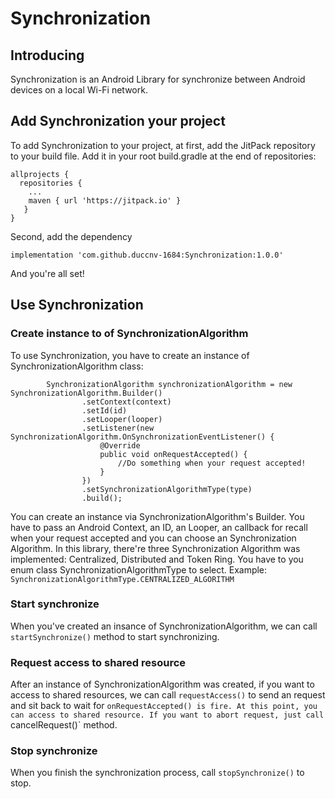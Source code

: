 # Synchronization
## Introducing
Synchronization is an Android Library for synchronize between Android devices on a local Wi-Fi network.
## Add Synchronization your project
To add Synchronization to your project, at first, add the JitPack repository to your build file. Add it in your root build.gradle at the end of repositories:
```
allprojects {
  repositories {
    ...
    maven { url 'https://jitpack.io' }
   }
}
```
Second, add the dependency
```
implementation 'com.github.duccnv-1684:Synchronization:1.0.0'
```
And you're all set!
## Use Synchronization
### Create instance to of SynchronizationAlgorithm
To use Synchronization, you have to create an instance of SynchronizationAlgorithm class:

```
        SynchronizationAlgorithm synchronizationAlgorithm = new SynchronizationAlgorithm.Builder()
                .setContext(context)
                .setId(id)
                .setLooper(looper)
                .setListener(new SynchronizationAlgorithm.OnSynchronizationEventListener() {
                    @Override
                    public void onRequestAccepted() {
                        //Do something when your request accepted!
                    }
                })
                .setSynchronizationAlgorithmType(type)
                .build();
```
You can create an instance via SynchronizationAlgorithm's Builder. You have to pass an Android Context, an ID, an Looper, an callback for recall when your request accepted and you can choose an Synchronization Algorithm.
In this library, there're three Synchronization Algorithm was implemented: Centralized, Distributed and Token Ring.
You have to you enum class SynchronizationAlgorithmType to select. Example: `SynchronizationAlgorithmType.CENTRALIZED_ALGORITHM`
### Start synchronize
When you've created an insance of SynchronizationAlgorithm, we can call `startSynchronize()` method to start synchronizing.
### Request access to shared resource
After an instance of SynchronizationAlgorithm was created, if you want to access to shared resources, we can call `requestAccess()` to send an request and sit back to wait for `onRequestAccepted() is fire. At this point, you can access to shared resource.
If you want to abort request, just call `cancelRequest()` method.
### Stop synchronize
When you finish the synchronization process, call `stopSynchronize()` to stop.
